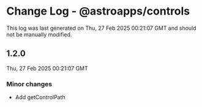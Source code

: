 # Change Log - @astroapps/controls

This log was last generated on Thu, 27 Feb 2025 00:21:07 GMT and should not be manually modified.

## 1.2.0
Thu, 27 Feb 2025 00:21:07 GMT

### Minor changes

- Add getControlPath

